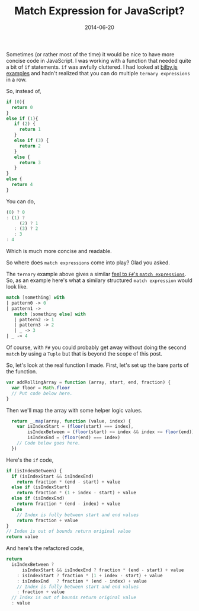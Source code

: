 ﻿---
date: 2014-06-20
title: Match Expression for JavaScript?
tags:
   - functional programming
   - match expressions
   - ternary
   - design patterns
---

Sometimes (or rather most of the time) it would be nice to have more concise code in JavaScript. I was working with a function that needed quite a bit of `if` statements. `if` was awfully cluttered. I had looked at [bilby.js examples](http://bilby.brianmckenna.org/examples/validation.htm) and hadn't realized that you can do multiple `ternary expressions` in a row.

So, instead of,

```javascript
if (0){
  return 0
}
else if (1){
   if (2) {
     return 1
   }
   else if (3) {
     return 2
   }
   else {
     return 3
   }
}
else {
  return 4
}
```

You can do,

```javascript
(0) ? 0
: (1) ?
     (2) ? 1
   : (3) ? 2
   : 3
: 4
```
    
Which is much more concise and readable.

So where does `match expressions` come into play? Glad you asked.

The `ternary` example above gives a similar [feel to `F#`'s `match expressions`](http://fsharpforfunandprofit.com/posts/match-expression/). So, as an example here's what a similary structured `match expression` would look like.

```fsharp
match [something] with 
| pattern0 -> 0
| pattern1 -> 
   match [something else] with
   | pattern2 -> 1
   | pattern3 -> 2
   | _ -> 3
| _ -> 4
```

Of course, with `F#` you could probably get away  without doing the second `match` by using a `Tuple` but that is beyond the scope of this post.

So, let's look at the real function I made. First, let's set up the bare parts of the function.

```javascript
var addRollingArray = function (array, start, end, fraction) {
  var floor = Math.floor
  // Put code below here.
}
```

Then we'll map the array with some helper logic values.

```javascript
  return _.map(array, function (value, index) {
    var isIndexStart = (floor(start) === index),
        isIndexBetween = (floor(start) <= index && index <= floor(end)),
        isIndexEnd = (floor(end) === index)
    // Code below goes here.
  })
```

Here's the `if` code,

```javascript
if (isIndexBetween) {
  if (isIndexStart && isIndexEnd)
    return fraction * (end - start) + value
  else if (isIndexStart)
    return fraction * (1 + index - start) + value
  else if (isIndexEnd)
    return fraction * (end - index) + value
  else
    // Index is fully between start and end values
    return fraction + value
}
// Index is out of bounds return original value
return value
```

And here's the refactored code,

```javascript
return   
  isIndexBetween ? 
      isIndexStart && isIndexEnd ? fraction * (end - start) + value
    : isIndexStart ? fraction * (1 + index - start) + value
    : isIndexEnd   ? fraction * (end - index) + value
    // Index is fully between start and end values
    : fraction + value
  // Index is out of bounds return original value
  : value
```
